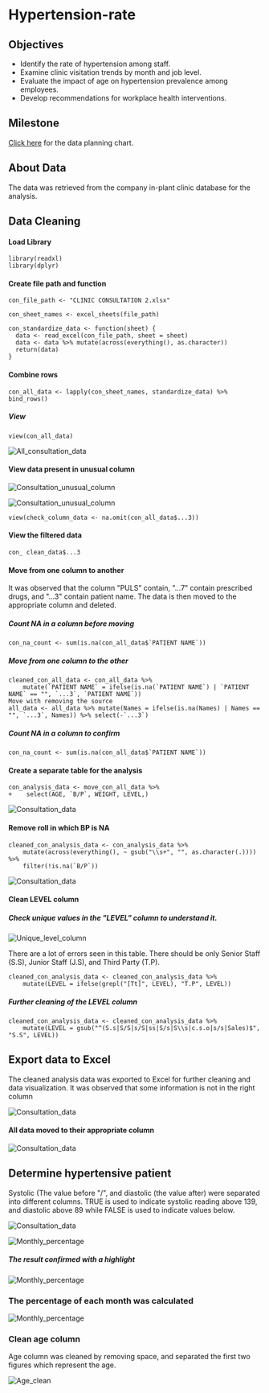 # Hypertension-rate
## Objectives
- Identify the rate of hypertension among staff.
- Examine clinic visitation trends by month and job level.
- Evaluate the impact of age on hypertension prevalence among employees.
- Develop recommendations for workplace health interventions.

## Milestone
[Click here](https://github.com/AbodeSodiq/Hypertension-rate-/blob/main/Milestone.png) for the data planning chart.

## About Data
The data was retrieved from the company in-plant clinic database for the analysis. 

## Data Cleaning 
#### Load Library
````
library(readxl) 
library(dplyr)
````
#### Create file path and function
````
con_file_path <- "CLINIC CONSULTATION 2.xlsx"
````
````
con_sheet_names <- excel_sheets(file_path)
````
`````
con_standardize_data <- function(sheet) {
  data <- read_excel(con_file_path, sheet = sheet)
  data <- data %>% mutate(across(everything(), as.character))
  return(data)
}
`````
#### Combine rows
````
con_all_data <- lapply(con_sheet_names, standardize_data) %>% bind_rows()
````
##### View
````
view(con_all_data)
`````
![All_consultation_data](https://github.com/AbodeSodiq/Hypertension-rate-/blob/main/Tables/Consultation_all_data.png)

#### View data present in unusual column 

![Consultation_unusual_column](https://github.com/AbodeSodiq/Hypertension-rate-/blob/main/Tables/Consultation_error(puls,..7).png)

![Consultation_unusual_column](https://github.com/AbodeSodiq/Hypertension-rate-/blob/main/Tables/Consultation_error(..7...3).png)

````
view(check_column_data <- na.omit(con_all_data$...3))
````
#### View the filtered data 
````
con_ clean_data$...3
````
#### Move from one column to another

It was observed that the column "PULS" contain, "...7" contain prescribed drugs, and "...3" contain patient name. The data is then moved to the appropriate column and deleted. 

##### Count NA in a column before moving
````
con_na_count <- sum(is.na(con_all_data$`PATIENT NAME`))
`````
##### Move from one column to the other
````
cleaned_con_all_data <- con_all_data %>%
    mutate(`PATIENT NAME` = ifelse(is.na(`PATIENT NAME`) | `PATIENT NAME` == "", `...3`, `PATIENT NAME`))
Move with removing the source
all_data <- all_data %>% mutate(Names = ifelse(is.na(Names) | Names == "", `...3`, Names)) %>% select(-`...3`)
````

##### Count NA in a column to confirm 
````
con_na_count <- sum(is.na(con_all_data$`PATIENT NAME`))
````

#### Create a separate table for the analysis
````
con_analysis_data <- move_con_all_data %>%
+    select(AGE, `B/P`, WEIGHT, LEVEL,)
````
![Consultation_data](https://github.com/AbodeSodiq/Hypertension-rate-/blob/main/Tables/Con_analysis_data1.png)

#### Remove roll in which BP is NA
````
cleaned_con_analysis_data <- con_analysis_data %>%
    mutate(across(everything(), ~ gsub("\\s+", "", as.character(.)))) %>%
    filter(!is.na(`B/P`))
````

![Consultation_data](https://github.com/AbodeSodiq/Hypertension-rate-/blob/main/Tables/Cleaned_con_analysis1.png)

#### Clean LEVEL column
##### Check unique values in the "LEVEL" column to understand it.

![Unique_level_column](https://github.com/AbodeSodiq/Hypertension-rate-/blob/main/Tables/Levels_error.png)

There are a lot of errors seen in this table. There should be only  Senior Staff (S.S), Junior Staff (J.S), and Third Party (T.P). 

````
cleaned_con_analysis_data <- cleaned_con_analysis_data %>%
    mutate(LEVEL = ifelse(grepl("[Tt]", LEVEL), "T.P", LEVEL))
````

##### Further cleaning of the LEVEL column 

`````
cleaned_con_analysis_data <- cleaned_con_analysis_data %>%
    mutate(LEVEL = gsub("^(S.s|S/S|s/S|ss|S/s|S\\s|c.s.o|s/s|Sales)$", "S.S", LEVEL))
`````

## Export data to Excel
The cleaned analysis data was exported to Excel for further cleaning and data visualization. 
It was observed that some information is not in the right column

![Consultation_data](https://github.com/AbodeSodiq/Hypertension-rate-/blob/main/Tables/Consultation_data_misplaced.png)

#### All data moved to their appropriate column

![Consultation_data](https://github.com/AbodeSodiq/Hypertension-rate-/blob/main/Tables/Consultation_misplaced_correction.png)

## Determine hypertensive patient

Systolic (The value before "/", and diastolic (the value after) were separated into different columns. TRUE is used to indicate systolic reading above 139, and diastolic above 89 while FALSE is used to indicate values below. 

![Consultation_data](https://github.com/AbodeSodiq/Hypertension-rate-/blob/main/Tables/Hypertension_calculation1.png)

![Monthly_percentage](https://github.com/AbodeSodiq/Hypertension-rate-/blob/main/Tables/Hypertension_calculation2.png)

##### The result confirmed with a highlight

![Monthly_percentage](https://github.com/AbodeSodiq/Hypertension-rate-/blob/main/Tables/Hypertension_calculation_check.png)

### The percentage of each month was calculated

![Monthly_percentage](https://github.com/AbodeSodiq/Hypertension-rate-/blob/main/Tables/Month_percentage&number.png)

### Clean age column

Age column was cleaned by removing space, and separated the first two figures which represent the age.

![Age_clean](https://github.com/AbodeSodiq/Hypertension-rate-/blob/main/Tables/Age_clean.png)
